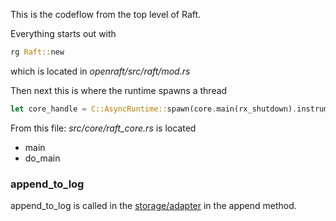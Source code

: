 
This is the codeflow from the top level of Raft.

Everything starts out with

```rust
rg Raft::new
```

which is located in *openraft/src/raft/mod.rs*

Then next this is where the runtime spawns a thread

```rust
let core_handle = C::AsyncRuntime::spawn(core.main(rx_shutdown).instrument(trace_span!("spawn").or_current()));
```

From this file: *src/core/raft_core.rs* is located

* main
* do_main

### append_to_log

append_to_log is called in the
[storage/adapter](https://github.com/datafuselabs/openraft/blob/main/openraft/src/storage/adapter.rs)
in the append method.
